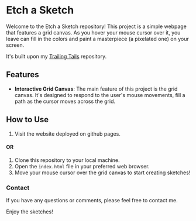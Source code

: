 # Etch a Sketch

Welcome to the Etch a Sketch repository! This project is a simple webpage that features a grid canvas. As you hover your mouse cursor over it, you leave can fill in the colors and paint a masterpiece (a pixelated one) on your screen.

It's built upon my [Trailing Tails](https://github.com/SadhuG/Trailing-Tails) repository.

## Features

- **Interactive Grid Canvas**: The main feature of this project is the grid canvas. It's designed to respond to the user's mouse movements, fill a path as the cursor moves across the grid.

## How to Use

1. Visit the website deployed on github pages.

#### **OR**

1. Clone this repository to your local machine.
2. Open the `index.html` file in your preferred web browser.
3. Move your mouse cursor over the grid canvas to start creating sketches!

### Contact

If you have any questions or comments, please feel free to contact me.

Enjoy the sketches!
